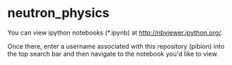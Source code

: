 neutron_physics
===============
You can view ipython notebooks (*.ipynb) at http://nbviewer.ipython.org/.

Once there, enter a username associated with this repository (pibion) into the top search bar and then navigate to the notebook you'd like to view.

